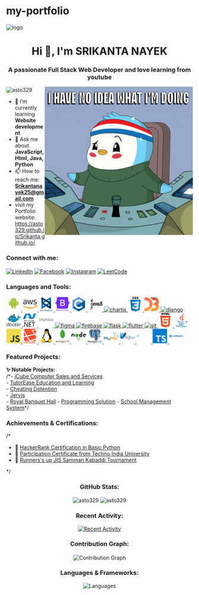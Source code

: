 # my-portfolio
![logo](https://github.com/ASTO329/my-portfolio/blob/main/Green%20Cartoon%20Animated%20Memory%20Game%20Presentation.gif)

<h1 align="center">Hi 👋, I'm SRIKANTA NAYEK</h1>
<h3 align="center">A passionate Full Stack Web Developer and love learning from youtube</h3>

<img align="right" alt="coding" width="400" src="giphy.gif" width="300">

<p align="left"> <img src="https://komarev.com/ghpvc/?username=asto329&label=Profile%20views&color=0e75b6&style=flat" alt="asto329" /> </p>

- 🌱 I’m currently learning **Website development**
- 💬 Ask me about **JavaScript,Html, Java, Python**
- 📫 How to reach me: **Srikantanayek25@gmail.com**
- visit my Portfolio website: https://asto329.github.io/Srikanta.github.io/

<h3 align="left">Connect with me:</h3>
<p align="left">
  <a href="https://www.linkedin.com/in/srikanta-nayek-87b446259/" target="blank"><img align="center" src="https://raw.githubusercontent.com/rahuldkjain/github-profile-readme-generator/master/src/images/icons/Social/linked-in-alt.svg" alt="LinkedIn" height="30" width="40" /></a>
  <a href="https://www.facebook.com/srikanta.nayek.963" target="blank"><img align="center" src="https://raw.githubusercontent.com/rahuldkjain/github-profile-readme-generator/master/src/images/icons/Social/facebook.svg" alt="Facebook" height="30" width="40" /></a>
  <a href="https://www.instagram.com/srikanta_nayek/" target="blank"><img align="center" src="https://raw.githubusercontent.com/rahuldkjain/github-profile-readme-generator/master/src/images/icons/Social/instagram.svg" alt="Instagram" height="30" width="40" /></a>
  <a 
href="https://leetcode.com/u/ASTO329/" target="blank"><img align="center" src="https://raw.githubusercontent.com/rahuldkjain/github-profile-readme-generator/master/src/images/icons/Social/hackerrank.svg" alt="LeetCode" height="30" width="40" /></a>
</p>


<h3 align="left">Languages and Tools:</h3>
<p align="left">

  <a href="https://developer.android.com" target="_blank" rel="noreferrer"> <img src="https://raw.githubusercontent.com/devicons/devicon/master/icons/android/android-original-wordmark.svg" alt="android" width="40" height="40"/> </a>
  <a href="https://aws.amazon.com" target="_blank" rel="noreferrer"> <img src="https://raw.githubusercontent.com/devicons/devicon/master/icons/amazonwebservices/amazonwebservices-original-wordmark.svg" alt="aws" width="40" height="40"/> </a>
  <a href="https://backbonejs.org" target="_blank" rel="noreferrer"> <img src="https://raw.githubusercontent.com/devicons/devicon/master/icons/backbonejs/backbonejs-original-wordmark.svg" alt="backbonejs" width="40" height="40"/> </a>
  <a href="https://getbootstrap.com" target="_blank" rel="noreferrer"> <img src="https://raw.githubusercontent.com/devicons/devicon/master/icons/bootstrap/bootstrap-plain-wordmark.svg" alt="bootstrap" width="40" height="40"/> </a>
  <a href="https://www.cprogramming.com/" target="_blank" rel="noreferrer"> <img src="https://raw.githubusercontent.com/devicons/devicon/master/icons/c/c-original.svg" alt="c" width="40" height="40"/> </a>
  <a href="https://canvasjs.com" target="_blank" rel="noreferrer"> <img src="https://raw.githubusercontent.com/Hardik0307/Hardik0307/master/assets/canvasjs-charts.svg" alt="canvasjs" width="40" height="40"/> </a>
  <a href="https://www.chartjs.org" target="_blank" rel="noreferrer"> <img src="https://www.chartjs.org/media/logo-title.svg" alt="chartjs" width="40" height="40"/> </a>
  <a href="https://www.w3schools.com/css/" target="_blank" rel="noreferrer"> <img src="https://raw.githubusercontent.com/devicons/devicon/master/icons/css3/css3-original-wordmark.svg" alt="css3" width="40" height="40"/> </a>
  <a href="https://d3js.org/" target="_blank" rel="noreferrer"> <img src="https://raw.githubusercontent.com/devicons/devicon/master/icons/d3js/d3js-original.svg" alt="d3js" width="40" height="40"/> </a>
  <a href="https://www.djangoproject.com/" target="_blank" rel="noreferrer"> <img src="https://cdn.worldvectorlogo.com/logos/django.svg" alt="django" width="40" height="40"/> </a>
  <a href="https://www.docker.com/" target="_blank" rel="noreferrer"> <img src="https://raw.githubusercontent.com/devicons/devicon/master/icons/docker/docker-original-wordmark.svg" alt="docker" width="40" height="40"/> </a>
  <a href="https://dotnet.microsoft.com/" target="_blank" rel="noreferrer"> <img src="https://raw.githubusercontent.com/devicons/devicon/master/icons/dot-net/dot-net-original-wordmark.svg" alt="dotnet" width="40" height="40"/> </a>
  <a href="https://expressjs.com" target="_blank" rel="noreferrer"> <img src="https://raw.githubusercontent.com/devicons/devicon/master/icons/express/express-original-wordmark.svg" alt="express" width="40" height="40"/> </a>
  <a href="https://www.figma.com/" target="_blank" rel="noreferrer"> <img src="https://www.vectorlogo.zone/logos/figma/figma-icon.svg" alt="figma" width="40" height="40"/> </a>
  <a href="https://firebase.google.com/" target="_blank" rel="noreferrer"> <img src="https://www.vectorlogo.zone/logos/firebase/firebase-icon.svg" alt="firebase" width="40" height="40"/> </a>
  <a href="https://flask.palletsprojects.com/" target="_blank" rel="noreferrer"> <img src="https://www.vectorlogo.zone/logos/pocoo_flask/pocoo_flask-icon.svg" alt="flask" width="40" height="40"/> </a>
  <a href="https://flutter.dev" target="_blank" rel="noreferrer"> <img src="https://www.vectorlogo.zone/logos/flutterio/flutterio-icon.svg" alt="flutter" width="40" height="40"/> </a>
  <a href="https://git-scm.com/" target="_blank" rel="noreferrer"> <img src="https://www.vectorlogo.zone/logos/git-scm/git-scm-icon.svg" alt="git" width="40" height="40"/> </a>
  <a href="https://www.w3.org/html/" target="_blank" rel="noreferrer"> <img src="https://raw.githubusercontent.com/devicons/devicon/master/icons/html5/html5-original-wordmark.svg" alt="html5" width="40" height="40"/> </a>
  <a href="https://www.java.com" target="_blank" rel="noreferrer"> <img src="https://raw.githubusercontent.com/devicons/devicon/master/icons/java/java-original.svg" alt="java" width="40" height="40"/> </a>
  <a href="https://developer.mozilla.org/en-US/docs/Web/JavaScript" target="_blank" rel="noreferrer"> <img src="https://raw.githubusercontent.com/devicons/devicon/master/icons/javascript/javascript-original.svg" alt="javascript" width="40" height="40"/> </a>
  <a href="https://laravel.com/" target="_blank" rel="noreferrer"> <img src="https://raw.githubusercontent.com/devicons/devicon/master/icons/laravel/laravel-plain-wordmark.svg" alt="laravel" width="40" height="40"/> </a>
  <a href="https://www.linux.org/" target="_blank" rel="noreferrer"> <img src="https://raw.githubusercontent.com/devicons/devicon/master/icons/linux/linux-original.svg" alt="linux" width="40" height="40"/> </a>
  <a href="https://www.mongodb.com/" target="_blank" rel="noreferrer"> <img src="https://raw.githubusercontent.com/devicons/devicon/master/icons/mongodb/mongodb-original-wordmark.svg" alt="mongodb" width="40" height="40"/> </a>
  <a href="https://nodejs.org" target="_blank" rel="noreferrer"> <img src="https://raw.githubusercontent.com/devicons/devicon/master/icons/nodejs/nodejs-original-wordmark.svg" alt="nodejs" width="40" height="40"/> </a>
  <a href="https://www.postgresql.org/" target="_blank" rel="noreferrer"> <img src="https://raw.githubusercontent.com/devicons/devicon/master/icons/postgresql/postgresql-original-wordmark.svg" alt="postgresql" width="40" height="40"/> </a>
  <a href="https://www.mysql.com/" target="_blank" rel="noreferrer"> <img src="https://raw.githubusercontent.com/devicons/devicon/master/icons/mysql/mysql-original-wordmark.svg" alt="mysql" width="40" height="40"/> </a>
  <a href="https://www.sqlite.org/" target="_blank" rel="noreferrer"> <img src="https://raw.githubusercontent.com/devicons/devicon/master/icons/sqlite/sqlite-original-wordmark.svg" alt="sqlite" width="40" height="40"/> </a>
  <a href="https://tailwindcss.com/" target="_blank" rel="noreferrer"> <img src="https://raw.githubusercontent.com/devicons/devicon/master/icons/tailwindcss/tailwindcss-original-wordmark.svg" alt="tailwindcss" width="40" height="40"/> </a>
  <a href="https://www.typescriptlang.org/" target="_blank" rel="noreferrer"> <img src="https://raw.githubusercontent.com/devicons/devicon/master/icons/typescript/typescript-original.svg" alt="typescript" width="40" height="40"/> </a>
  <a href="https://webpack.js.org/" target="_blank" rel="noreferrer"> <img src="https://raw.githubusercontent.com/devicons/devicon/master/icons/webpack/webpack-original-wordmark.svg" alt="webpack" width="40" height="40"/> </a>

</p>

<h3 align="left">Featured Projects:</h3>
<p align="left">
  <strong>✨ Notable Projects:</strong><br>
  /*- <a href="https://github.com/SoumyaDeepSaha1200/iCube-Computer-Sales-and-Services" target="_blank">iCube Computer Sales and Services</a><br>
  - <a href="https://github.com/SoumyaDeepSaha1200/TutorEase" target="_blank">TutorEase Education and Learning</a><br>
  - <a href="https://github.com/SoumyaDeepSaha1200/Cheating-Detention" target="_blank">Cheating Detention</a><br>
  - <a href="https://github.com/SoumyaDeepSaha1200/Jervis" target="_blank">Jervis</a><br>
  - <a href="https://github.com/SoumyaDeepSaha1200/YourOtherProject" target="_blank">Royal Banquet Hall</a>
  - <a href="https://github.com/SoumyaDeepSaha1200/YourOtherProject" target="_blank">Programming Solution</a>
  - <a href="https://github.com/SoumyaDeepSaha1200/YourOtherProject" target="_blank">School Management System</a>*/
</p>

<h3 align="left">Achievements & Certifications:</h3>
/*<ul>
  <li>🔹 <a href="https://www.hackerrank.com/certificates/abc123" target="_blank">HackerRank Certification in Basic Python</a></li>
  <li>🔹 <a href="https://www.technoindiauniversity.ac.in" target="_blank">Participation Certificate from Techno India University</a></li>
  <li>🔹 <a href="https://www.yourachievementlink.com" target="_blank">Runners's up JIS Samman Kabaddi Tournament</a></li>
</ul>*/

<h3 align="center">GitHub Stats:</h3>
<p align="center">
  <img align="center" src="https://github-readme-stats.vercel.app/api?username=asto329&show_icons=true&locale=en" alt="asto329" />
  <img align="center" src="https://github-readme-stats.vercel.app/api/top-langs?username=asto329&show_icons=true&locale=en&layout=compact" alt="asto329" />
</p>

<h3 align="center">Recent Activity:</h3>
<p align="center">
  <a href="https://github.com/asto329"><img src="https://activity-graph.herokuapp.com/graph?username=asto329&theme=react-dark" alt="Recent Activity" /></a>
</p>

<h3 align="center">Contribution Graph:</h3>
<p align="center">
  <img align="center" src="https://github.com/asto329/asto329/blob/main/contributions.svg" alt="Contribution Graph" />
</p>

<h3 align="center">Languages & Frameworks:</h3>
<p align="center">
  <img src="https://github-readme-stats.vercel.app/api/top-langs/?username=asto329&layout=compact&hide=html,css" alt="Languages" />
</p>
